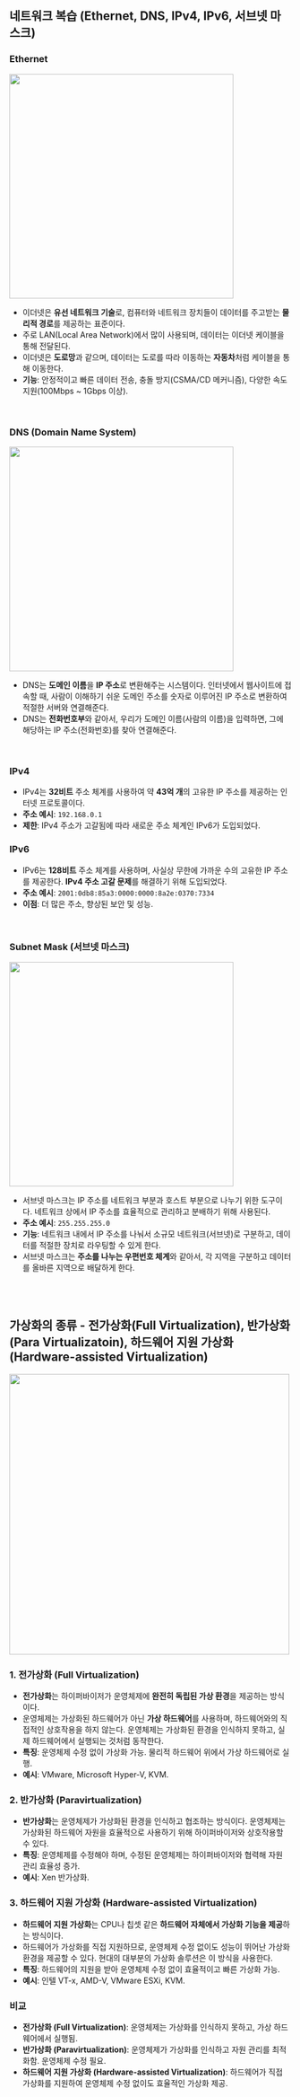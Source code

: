 ##  네트워크 복습 (Ethernet, DNS, IPv4, IPv6, 서브넷 마스크)

### Ethernet

<img src="https://github.com/user-attachments/assets/c43f47c9-58f1-42ce-ad4c-68d62dcde672" width="400">

- 이더넷은 **유선 네트워크 기술**로, 컴퓨터와 네트워크 장치들이 데이터를 주고받는 **물리적 경로**를 제공하는 표준이다.
- 주로 LAN(Local Area Network)에서 많이 사용되며, 데이터는 이더넷 케이블을 통해 전달된다.
- 이더넷은 **도로망**과 같으며, 데이터는 도로를 따라 이동하는 **자동차**처럼 케이블을 통해 이동한다.
- **기능**: 안정적이고 빠른 데이터 전송, 충돌 방지(CSMA/CD 메커니즘), 다양한 속도 지원(100Mbps ~ 1Gbps 이상).

<br/>

### DNS (Domain Name System)

<img src="https://github.com/user-attachments/assets/c3d563b6-9d4e-49cd-935d-4efd64139190" width="400">

- DNS는 **도메인 이름**을 **IP 주소**로 변환해주는 시스템이다. 인터넷에서 웹사이트에 접속할 때, 사람이 이해하기 쉬운 도메인 주소를 숫자로 이루어진 IP 주소로 변환하여 적절한 서버와 연결해준다.
- DNS는 **전화번호부**와 같아서, 우리가 도메인 이름(사람의 이름)을 입력하면, 그에 해당하는 IP 주소(전화번호)를 찾아 연결해준다.

<br/>

### IPv4
- IPv4는 **32비트** 주소 체계를 사용하여 약 **43억 개**의 고유한 IP 주소를 제공하는 인터넷 프로토콜이다.
- **주소 예시**: `192.168.0.1`
- **제한**: IPv4 주소가 고갈됨에 따라 새로운 주소 체계인 IPv6가 도입되었다.

### IPv6
- IPv6는 **128비트** 주소 체계를 사용하며, 사실상 무한에 가까운 수의 고유한 IP 주소를 제공한다. **IPv4 주소 고갈 문제**를 해결하기 위해 도입되었다.
- **주소 예시**: `2001:0db8:85a3:0000:0000:8a2e:0370:7334`
- **이점**: 더 많은 주소, 향상된 보안 및 성능.

<br/>

### Subnet Mask (서브넷 마스크)

<img src="https://github.com/user-attachments/assets/7bf48eaf-4e5d-4f94-9a87-bc2b567be3d2" width="400">

- 서브넷 마스크는 IP 주소를 네트워크 부분과 호스트 부분으로 나누기 위한 도구이다. 네트워크 상에서 IP 주소를 효율적으로 관리하고 분배하기 위해 사용된다.
- **주소 예시**: `255.255.255.0`
- **기능**: 네트워크 내에서 IP 주소를 나눠서 소규모 네트워크(서브넷)로 구분하고, 데이터를 적절한 장치로 라우팅할 수 있게 한다.
- 서브넷 마스크는 **주소를 나누는 우편번호 체계**와 같아서, 각 지역을 구분하고 데이터를 올바른 지역으로 배달하게 한다.

<br/>
<br/>


## 가상화의 종류 - 전가상화(Full Virtualization), 반가상화(Para Virtualizatoin), 하드웨어 지원 가상화(Hardware-assisted Virtualization)


<img src="https://github.com/user-attachments/assets/764ac237-b6f3-4d5c-aab2-b329fc778b2d" width="500">


### 1. 전가상화 (Full Virtualization)
- **전가상화**는 하이퍼바이저가 운영체제에 **완전히 독립된 가상 환경**을 제공하는 방식이다.
- 운영체제는 가상화된 하드웨어가 아닌 **가상 하드웨어**를 사용하며, 하드웨어와의 직접적인 상호작용을 하지 않는다. 운영체제는 가상화된 환경을 인식하지 못하고, 실제 하드웨어에서 실행되는 것처럼 동작한다.
- **특징**: 운영체제 수정 없이 가상화 가능. 물리적 하드웨어 위에서 가상 하드웨어로 실행.
- **예시**: VMware, Microsoft Hyper-V, KVM.

### 2. 반가상화 (Paravirtualization)
- **반가상화**는 운영체제가 가상화된 환경을 인식하고 협조하는 방식이다. 운영체제는 가상화된 하드웨어 자원을 효율적으로 사용하기 위해 하이퍼바이저와 상호작용할 수 있다.
- **특징**: 운영체제를 수정해야 하며, 수정된 운영체제는 하이퍼바이저와 협력해 자원 관리 효율성 증가.
- **예시**: Xen 반가상화.

### 3. 하드웨어 지원 가상화 (Hardware-assisted Virtualization)
- **하드웨어 지원 가상화**는 CPU나 칩셋 같은 **하드웨어 자체에서 가상화 기능을 제공**하는 방식이다.
- 하드웨어가 가상화를 직접 지원하므로, 운영체제 수정 없이도 성능이 뛰어난 가상화 환경을 제공할 수 있다. 현대의 대부분의 가상화 솔루션은 이 방식을 사용한다.
- **특징**: 하드웨어의 지원을 받아 운영체제 수정 없이 효율적이고 빠른 가상화 가능.
- **예시**: 인텔 VT-x, AMD-V, VMware ESXi, KVM.

### 비교
- **전가상화 (Full Virtualization)**: 운영체제는 가상화를 인식하지 못하고, 가상 하드웨어에서 실행됨.
- **반가상화 (Paravirtualization)**: 운영체제가 가상화를 인식하고 자원 관리를 최적화함. 운영체제 수정 필요.
- **하드웨어 지원 가상화 (Hardware-assisted Virtualization)**: 하드웨어가 직접 가상화를 지원하여 운영체제 수정 없이도 효율적인 가상화 제공.
























